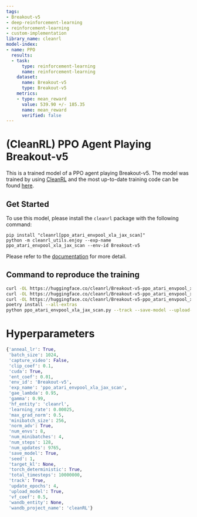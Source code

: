 ```yaml
---
tags:
- Breakout-v5
- deep-reinforcement-learning
- reinforcement-learning
- custom-implementation
library_name: cleanrl
model-index:
- name: PPO
  results:
  - task:
      type: reinforcement-learning
      name: reinforcement-learning
    dataset:
      name: Breakout-v5
      type: Breakout-v5
    metrics:
    - type: mean_reward
      value: 539.90 +/- 185.35
      name: mean_reward
      verified: false
---
```


# (CleanRL) **PPO** Agent Playing **Breakout-v5**

This is a trained model of a PPO agent playing Breakout-v5.
The model was trained by using [CleanRL](https://github.com/vwxyzjn/cleanrl) and the most up-to-date training code can be
found [here](https://github.com/vwxyzjn/cleanrl/blob/master/cleanrl/ppo_atari_envpool_xla_jax_scan.py).

## Get Started

To use this model, please install the `cleanrl` package with the following command:

```
pip install "cleanrl[ppo_atari_envpool_xla_jax_scan]"
python -m cleanrl_utils.enjoy --exp-name ppo_atari_envpool_xla_jax_scan --env-id Breakout-v5
```

Please refer to the [documentation](https://docs.cleanrl.dev/get-started/zoo/) for more detail.


## Command to reproduce the training

```bash
curl -OL https://huggingface.co/cleanrl/Breakout-v5-ppo_atari_envpool_xla_jax_scan-seed1/raw/main/ppo_atari_envpool_xla_jax_scan.py
curl -OL https://huggingface.co/cleanrl/Breakout-v5-ppo_atari_envpool_xla_jax_scan-seed1/raw/main/pyproject.toml
curl -OL https://huggingface.co/cleanrl/Breakout-v5-ppo_atari_envpool_xla_jax_scan-seed1/raw/main/poetry.lock
poetry install --all-extras
python ppo_atari_envpool_xla_jax_scan.py --track --save-model --upload-model --hf-entity cleanrl --env-id Breakout-v5 --seed 1
```

# Hyperparameters
```python
{'anneal_lr': True,
 'batch_size': 1024,
 'capture_video': False,
 'clip_coef': 0.1,
 'cuda': True,
 'ent_coef': 0.01,
 'env_id': 'Breakout-v5',
 'exp_name': 'ppo_atari_envpool_xla_jax_scan',
 'gae_lambda': 0.95,
 'gamma': 0.99,
 'hf_entity': 'cleanrl',
 'learning_rate': 0.00025,
 'max_grad_norm': 0.5,
 'minibatch_size': 256,
 'norm_adv': True,
 'num_envs': 8,
 'num_minibatches': 4,
 'num_steps': 128,
 'num_updates': 9765,
 'save_model': True,
 'seed': 1,
 'target_kl': None,
 'torch_deterministic': True,
 'total_timesteps': 10000000,
 'track': True,
 'update_epochs': 4,
 'upload_model': True,
 'vf_coef': 0.5,
 'wandb_entity': None,
 'wandb_project_name': 'cleanRL'}
```
    
